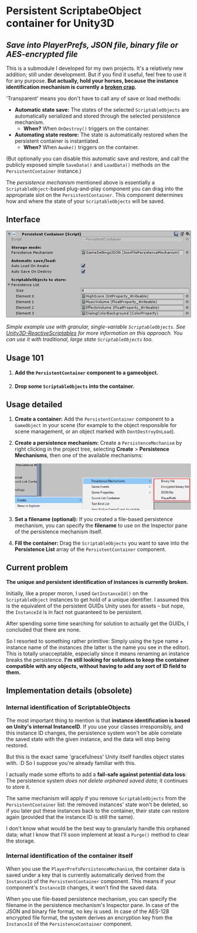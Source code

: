 # Persistent ScriptabeObject container for Unity3D

## *Save into PlayerPrefs, JSON file, binary file or AES-encrypted file*

This is a submodule I developed for my own projects. It's a relatively new addition; still under development. But if you find it useful, feel free to use it for any purpose. **But actually, hold your horses, because the instance identification mechanism is currently a [broken crap](#current-problem).**

'Transparent' means you don't have to call any of save or load methods:

- **Automatic state save:** The states of the selected  `ScriptableObjects` are automatically serialized and stored through the selected persistence mechanism.
  - **When?** When `OnDestroy()` triggers on the container.
- **Automating state restore:** The state is automatically restored when the persistent container is instantiated.
  - **When?** When `Awake()` triggers on the container.

(But optionally you can disable this automatic save and restore, and call the publicly exposed simple `SaveData()` and `LoadData()` methods on the `PersistentContainer` instance.)

The *persistence mechanism* mentioned above is essentially a `ScriptableObject`-based plug-and-play component you can drag into the appropriate slot on the `PersistentContainer`. This component determines how and where the state of your `ScriptableObjects` will be saved.

## Interface

![PersistentContainer MonoBehaviour component settings in Inspector](PersistentContainer.png)

*Simple example use with granular, single-variable `ScriptableObjects`. See [Unity3D-ReactiveScriptables](https://github.com/baratgabor/Unity3D-ReactiveScriptables) for more information on this approach. You can use it with traditional, large state `ScriptableObjects` too.* 

## Usage 101

1. #### Add the `PersistentContainer` component to a gameobject.

2. #### Drop some `ScriptableObjects` into the container.

## Usage detailed

1. **Create a container:** Add the `PersistentContainer` component to a `GameObject` in your scene (for example to the object responsible for scene management, or an object marked with `DontDestroyOnLoad`).

2. **Create a persistence mechanism:** Create a `PersistenceMechanism` by right clicking in the project tree, selecting **Create** > **Persistence Mechanisms**, then one of the available mechanisms:

   ![Available persistence mechanisms](PersistenceMechanismsMenu.png)

3. **Set a filename (optional):** If you created a file-based persistence mechanism, you can specify the **filename** to use on the Inspector pane of the persistence mechanism itself.

4. **Fill the container:** Drag the `ScriptableObjects` you want to save into the **Persistence List** array of the `PersistentContainer` component.

## Current problem

**The unique and persistent identification of instances is currently broken.**

Initially, like a proper moron, I used `GetInstanceId()` on the `ScriptableObject` instances to get hold of a unique identifier. I assumed this is the equivalent of the persistent GUIDs Unity uses for assets – but nope, the `InstanceId` is in fact not guaranteed to be persistent.

After spending some time searching for solution to actually get the GUIDs, I concluded that there are none. 

So I resorted to something rather primitive: Simply using the type name + instance name of the instances (the latter is the name you see in the editor). This is totally unacceptable, especially since it means renaming an instance breaks the persistence. **I'm still looking for solutions to keep the container compatible with any objects, without having to add any sort of ID field to them.**

## Implementation details (obsolete)

### Internal identification of ScriptableObjects

The most important thing to mention is that **instance identification is based on Unity's internal InstanceID**. If you use your classes irresponsibly, and this instance ID changes, the persistence system won't be able correlate the saved state with the given instance, and the data will stop being restored.

But this is the exact same 'gracefulness' Unity itself handles object states with. :D So I suppose you're already familiar with this.

I actually made some efforts to add a **fail-safe against potential data loss**: The persistence system *does not delete orphaned saved data*; it continues to store it.

The same mechanism will apply if you remove `ScriptableObjects` from the `PersistentContainer` list: the removed instances' state won't be deleted, so if you later put these instances back to the container, their state can restore again (provided that the instance ID is still the same).

I don't know what would be the best way to granularly handle this orphaned data; what I know that I'll soon implement at least a `Purge()` method to clear the storage.

### Internal identification of the container itself

When you use the `PlayerPrefsPersistenceMechanism`, the container data is saved under a key that is currently automatically derived from the `InstanceID` of the `PersistentContainer` component. This means if your component's `InstanceID` changes, it won't find the saved data.

When you use file-based persistence mechanism, you can specify the filename in the persistence mechanism's Inspector pane. In case of the JSON and binary file format, no key is used. In case of the AES-128 encrypted file format, the system derives an encryption key from the `InstanceId` of the `PersistenceContainer` component.









